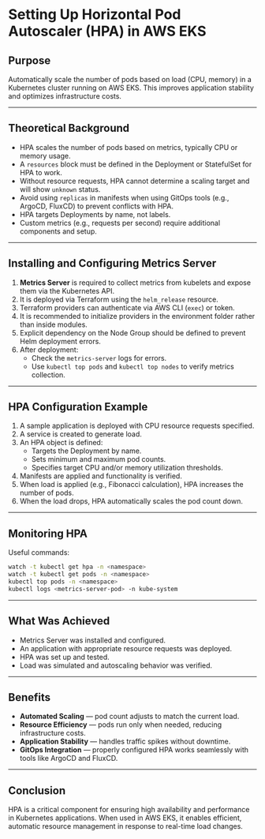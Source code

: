 # Setting Up Horizontal Pod Autoscaler (HPA) in AWS EKS

## Purpose

Automatically scale the number of pods based on load (CPU, memory) in a Kubernetes cluster running on AWS EKS. This improves application stability and optimizes infrastructure costs.

---

## Theoretical Background

- HPA scales the number of pods based on metrics, typically CPU or memory usage.
- A `resources` block must be defined in the Deployment or StatefulSet for HPA to work.
- Without resource requests, HPA cannot determine a scaling target and will show `unknown` status.
- Avoid using `replicas` in manifests when using GitOps tools (e.g., ArgoCD, FluxCD) to prevent conflicts with HPA.
- HPA targets Deployments by name, not labels.
- Custom metrics (e.g., requests per second) require additional components and setup.

---

## Installing and Configuring Metrics Server

1. **Metrics Server** is required to collect metrics from kubelets and expose them via the Kubernetes API.
2. It is deployed via Terraform using the `helm_release` resource.
3. Terraform providers can authenticate via AWS CLI (`exec`) or token.
4. It is recommended to initialize providers in the environment folder rather than inside modules.
5. Explicit dependency on the Node Group should be defined to prevent Helm deployment errors.
6. After deployment:
   - Check the `metrics-server` logs for errors.
   - Use `kubectl top pods` and `kubectl top nodes` to verify metrics collection.

---

## HPA Configuration Example

1. A sample application is deployed with CPU resource requests specified.
2. A service is created to generate load.
3. An HPA object is defined:
   - Targets the Deployment by name.
   - Sets minimum and maximum pod counts.
   - Specifies target CPU and/or memory utilization thresholds.
4. Manifests are applied and functionality is verified.
5. When load is applied (e.g., Fibonacci calculation), HPA increases the number of pods.
6. When the load drops, HPA automatically scales the pod count down.

---

## Monitoring HPA

Useful commands:

```bash
watch -t kubectl get hpa -n <namespace>
watch -t kubectl get pods -n <namespace>
kubectl top pods -n <namespace>
kubectl logs <metrics-server-pod> -n kube-system
````

---

## What Was Achieved

* Metrics Server was installed and configured.
* An application with appropriate resource requests was deployed.
* HPA was set up and tested.
* Load was simulated and autoscaling behavior was verified.

---

## Benefits

* **Automated Scaling** — pod count adjusts to match the current load.
* **Resource Efficiency** — pods run only when needed, reducing infrastructure costs.
* **Application Stability** — handles traffic spikes without downtime.
* **GitOps Integration** — properly configured HPA works seamlessly with tools like ArgoCD and FluxCD.

---

## Conclusion

HPA is a critical component for ensuring high availability and performance in Kubernetes applications. When used in AWS EKS, it enables efficient, automatic resource management in response to real-time load changes.